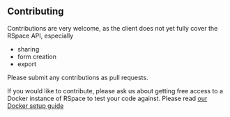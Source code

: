 ## Contributing

Contributions are very welcome, as the client does not yet fully cover the RSpace API, especially

 - sharing
 - form creation
 - export

 Please submit any contributions as pull requests. 

 If you would like to contribute, please ask us about getting free access to a Docker instance of RSpace to test your code against. Please read [our Docker setup guide](https://researchspace.helpdocs.io/article/aj63kmb3uh-running-rspace-on-docker)
